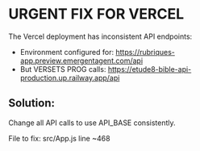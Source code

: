 # URGENT FIX FOR VERCEL

The Vercel deployment has inconsistent API endpoints:
- Environment configured for: https://rubriques-app.preview.emergentagent.com/api
- But VERSETS PROG calls: https://etude8-bible-api-production.up.railway.app/api

## Solution:
Change all API calls to use API_BASE consistently.

File to fix: src/App.js line ~468